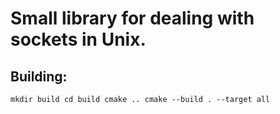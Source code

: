 # Small library for dealing with sockets in Unix. 
## Building:

`
mkdir build
cd build
cmake ..
cmake --build . --target all
`